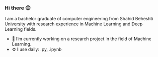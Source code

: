### Hi there 😊

I am a bachelor graduate of computer engineering from Shahid Beheshti University with research experience in Machine Learning and Deep Learning fields.
- 🔭 I’m currently working on a research project in the field of Machine Learning.
- ⚙️ I use daily: .py, .ipynb
